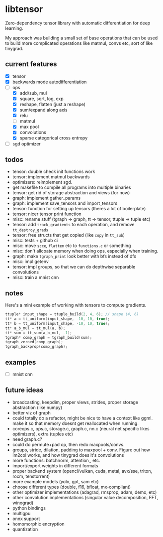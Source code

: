# libtensor

<!--  TODO: Show image of generated graph + mnist example  -->

Zero-dependency tensor library with automatic differentiation for deep learning.

My approach was building a small set of base operations that can be used to build more complicated operations like matmul, convs etc, sort of like tinygrad.

## current features

- [x] tensor
- [x] backwards mode autodifferentiation
- [ ] ops
    - [x] add/sub, mul
    - [x] square, sqrt, log, exp
    - [x] reshape, flatten (just a reshape)
    - [x] sum/expand along axis
    - [x] relu
    - [ ] matmul
    - [x] max pool
    - [x] convolutions
    - [x] sparse categorical cross entropy
- [ ] sgd optimizer

## todos

- tensor: double check init functions work
- tensor: implement matmul backwards
- optimizers: reimplement sgd.
- get makefile to compile all programs into multiple binaries
- tensor: get rid of storage abstraction and views (for now)
- graph: implement gather_params
- graph: implement save_tensors and import_tensors
- tensor: function for setting up tensors (theres a lot of boilerplate)
- tensor: nicer tensor print function
- misc: rename stuff (tgraph -> graph, tt -> tensor, ttuple -> tuple etc)
- tensor: add `track_gradients` to each operation, and remove `tt_destroy_grads`
- tensor: free structs that get copied (like `copy` in `tt_sub`)
- misc: tests + github ci
- misc: move `scce`, `flatten` etc to `functions.c` or something
- misc: don't allcoate memory when doing ops, especially when training.
- graph: make `tgraph_print` look better with bfs instead of dfs
- misc: impl getenv
- tensor: impl groups, so that we can do depthwise separable convolutions
- misc: train a mnist cnn

## notes

Here's a mini example of working with tensors to compute gradients.

```c
ttuple* input_shape = ttuple_build(2, 4, 6); // shape (4, 6)
tt* a = tt_uniform(input_shape, -10, 10, true);
tt* b = tt_uniform(input_shape, -10, 10, true);
tt* a_b_mul = tt_mul(a, b);
tt* sum = tt_sum(a_b_mul, -1);
tgraph* comp_graph = tgraph_build(sum);
tgraph_zeroed(comp_graph);
tgraph_backprop(comp_graph);
```

## examples

- [ ] mnist cnn

## future ideas

- broadcasting, keepdim, proper views, strides, proper storage abstraction (like numpy)
- better viz of graph
- could totally do a refactor, might be nice to have a context like ggml. make it so that memory doesnt get reallocated when running.
- coreops.c, ops.c, storage.c, graph.c, nn.c (neural net specific likes optimizers), extra (tuples etc)
- need graph.c?
- could do permute+pad op, then redo maxpools/convs.
- groups, stride, dilation, padding to maxpool + conv. Figure out how im2col works, and how tinygrad does it's convolutions
- more functions: batchnorm, attention,, etc.
- import/export weights in different formats
- proper backend system (opencl/vulkan, cuda, metal, avx/sse, triton, rocm, tenstorrent)
- more example models (yolo, gpt, sam etc)
- choose different types (double, f16, bfloat, mx-compliant)
- other optimizer implementations (adagrad, rmsprop, adam, demo, etc)
- other convolution implementations (singular value decomposition, FFT, winograd)
- python bindings
- multigpu
- onnx support
- homomorphic encryption
- quantization
